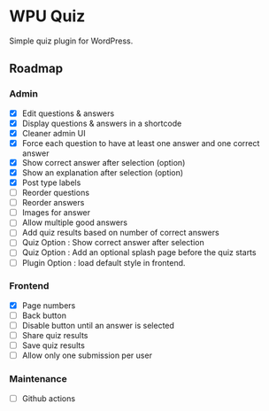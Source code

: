 # WPU Quiz

Simple quiz plugin for WordPress.

## Roadmap

### Admin
- [x] Edit questions & answers
- [x] Display questions & answers in a shortcode
- [x] Cleaner admin UI
- [x] Force each question to have at least one answer and one correct answer
- [x] Show correct answer after selection (option)
- [x] Show an explanation after selection (option)
- [x] Post type labels
- [ ] Reorder questions
- [ ] Reorder answers
- [ ] Images for answer
- [ ] Allow multiple good answers
- [ ] Add quiz results based on number of correct answers
- [ ] Quiz Option : Show correct answer after selection
- [ ] Quiz Option : Add an optional splash page before the quiz starts
- [ ] Plugin Option : load default style in frontend.

### Frontend
- [x] Page numbers
- [ ] Back button
- [ ] Disable button until an answer is selected
- [ ] Share quiz results
- [ ] Save quiz results
- [ ] Allow only one submission per user

### Maintenance
- [ ] Github actions


